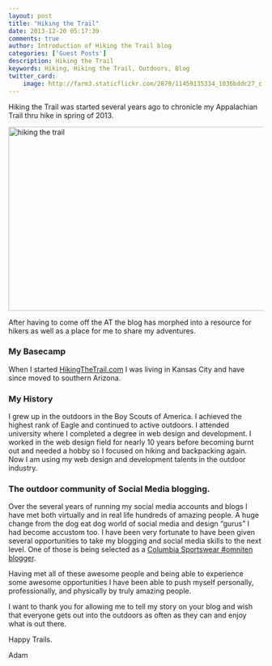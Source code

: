 ```yaml
---
layout: post
title: "Hiking the Trail"
date: 2013-12-20 05:17:39
comments: true
author: Introduction of Hiking the Trail blog
categories: ['Guest Posts']
description: Hiking the Trail
keywords: Hiking, Hiking the Trail, Outdoors, Blog
twitter_card:
    image: http://farm3.staticflickr.com/2879/11459135334_1036bddc27_c.jpg
---
```

Hiking the Trail was started several years ago to chronicle my
Appalachian Trail thru hike in spring of 2013.

<img src="http://farm3.staticflickr.com/2879/11459135334_1036bddc27_c.jpg" width="800" height="364" alt="hiking the trail">
<!--more--><br>

After having to come off the AT the blog has morphed into a resource for hikers as well as a place for me to share my adventures.

<h3>My Basecamp</h3>

When I started <a rel="_nofollow" href="http://www.hikingthetrail.com/" target="_blank">HikingTheTrail.com</a> I was living in Kansas City and have
since moved to southern Arizona.

<h3>My History</h3>

I grew up in the outdoors in the Boy Scouts of America. I achieved the
highest rank of Eagle and continued to active outdoors. I attended
university where I completed a degree in web design and development. I
worked in the web design field for nearly 10 years before becoming
burnt out and needed a hobby so I focused on hiking and backpacking
again.  Now I am using my web design and development talents in the
outdoor industry.

<h3>The outdoor community of Social Media blogging.</h3>

Over the several years of running my social media accounts and blogs I
have met both virtually and in real life hundreds of amazing people. A
huge change from the dog eat dog world of social media and design
“gurus” I had become accustom too.  I have been very fortunate to have
been given several opportunities to take my blogging and social media
skills to the next level. One of those is being selected as a <a rel="nofollow" href="http://www.hikingthetrail.com/2013/04/omniten-epic-adventures-powered-by-awesome-gear/" target="_blank">Columbia
Sportswear #omniten blogger</a>.

Having met all of these awesome people and being able to experience
some awesome opportunities I have been able to push myself personally,
professionally, and  physically by  truly amazing people.

I want to thank you for allowing me to tell my story on your blog and
wish that everyone gets out into the outdoors as often as they can and
enjoy what is out there.

Happy Trails.

Adam